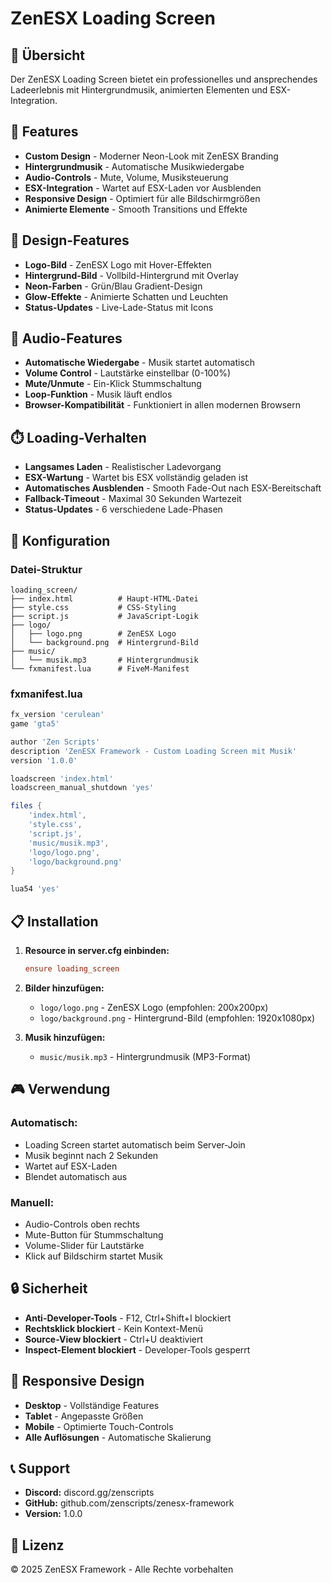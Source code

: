 # ZenESX Loading Screen

## 🎯 Übersicht
Der ZenESX Loading Screen bietet ein professionelles und ansprechendes Ladeerlebnis mit Hintergrundmusik, animierten Elementen und ESX-Integration.

## 🚀 Features
- **Custom Design** - Moderner Neon-Look mit ZenESX Branding
- **Hintergrundmusik** - Automatische Musikwiedergabe
- **Audio-Controls** - Mute, Volume, Musiksteuerung
- **ESX-Integration** - Wartet auf ESX-Laden vor Ausblenden
- **Responsive Design** - Optimiert für alle Bildschirmgrößen
- **Animierte Elemente** - Smooth Transitions und Effekte

## 🎨 Design-Features
- **Logo-Bild** - ZenESX Logo mit Hover-Effekten
- **Hintergrund-Bild** - Vollbild-Hintergrund mit Overlay
- **Neon-Farben** - Grün/Blau Gradient-Design
- **Glow-Effekte** - Animierte Schatten und Leuchten
- **Status-Updates** - Live-Lade-Status mit Icons

## 🎵 Audio-Features
- **Automatische Wiedergabe** - Musik startet automatisch
- **Volume Control** - Lautstärke einstellbar (0-100%)
- **Mute/Unmute** - Ein-Klick Stummschaltung
- **Loop-Funktion** - Musik läuft endlos
- **Browser-Kompatibilität** - Funktioniert in allen modernen Browsern

## ⏱️ Loading-Verhalten
- **Langsames Laden** - Realistischer Ladevorgang
- **ESX-Wartung** - Wartet bis ESX vollständig geladen ist
- **Automatisches Ausblenden** - Smooth Fade-Out nach ESX-Bereitschaft
- **Fallback-Timeout** - Maximal 30 Sekunden Wartezeit
- **Status-Updates** - 6 verschiedene Lade-Phasen

## 🔧 Konfiguration

### **Datei-Struktur**
```
loading_screen/
├── index.html          # Haupt-HTML-Datei
├── style.css           # CSS-Styling
├── script.js           # JavaScript-Logik
├── logo/
│   ├── logo.png        # ZenESX Logo
│   └── background.png  # Hintergrund-Bild
├── music/
│   └── musik.mp3       # Hintergrundmusik
└── fxmanifest.lua      # FiveM-Manifest
```

### **fxmanifest.lua**
```lua
fx_version 'cerulean'
game 'gta5'

author 'Zen Scripts'
description 'ZenESX Framework - Custom Loading Screen mit Musik'
version '1.0.0'

loadscreen 'index.html'
loadscreen_manual_shutdown 'yes'

files {
    'index.html',
    'style.css',
    'script.js',
    'music/musik.mp3',
    'logo/logo.png',
    'logo/background.png'
}

lua54 'yes'
```

## 📋 Installation
1. **Resource in server.cfg einbinden:**
   ```cfg
   ensure loading_screen
   ```

2. **Bilder hinzufügen:**
   - `logo/logo.png` - ZenESX Logo (empfohlen: 200x200px)
   - `logo/background.png` - Hintergrund-Bild (empfohlen: 1920x1080px)

3. **Musik hinzufügen:**
   - `music/musik.mp3` - Hintergrundmusik (MP3-Format)

## 🎮 Verwendung

### **Automatisch:**
- Loading Screen startet automatisch beim Server-Join
- Musik beginnt nach 2 Sekunden
- Wartet auf ESX-Laden
- Blendet automatisch aus

### **Manuell:**
- Audio-Controls oben rechts
- Mute-Button für Stummschaltung
- Volume-Slider für Lautstärke
- Klick auf Bildschirm startet Musik

## 🔒 Sicherheit
- **Anti-Developer-Tools** - F12, Ctrl+Shift+I blockiert
- **Rechtsklick blockiert** - Kein Kontext-Menü
- **Source-View blockiert** - Ctrl+U deaktiviert
- **Inspect-Element blockiert** - Developer-Tools gesperrt

## 📱 Responsive Design
- **Desktop** - Vollständige Features
- **Tablet** - Angepasste Größen
- **Mobile** - Optimierte Touch-Controls
- **Alle Auflösungen** - Automatische Skalierung

## 📞 Support
- **Discord:** discord.gg/zenscripts
- **GitHub:** github.com/zenscripts/zenesx-framework
- **Version:** 1.0.0

## 📄 Lizenz
© 2025 ZenESX Framework - Alle Rechte vorbehalten


